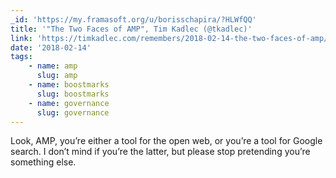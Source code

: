 ```yaml
---
_id: 'https://my.framasoft.org/u/borisschapira/?HLWfQQ'
title: '"The Two Faces of AMP", Tim Kadlec (@tkadlec)'
link: 'https://timkadlec.com/remembers/2018-02-14-the-two-faces-of-amp/'
date: '2018-02-14'
tags:
    - name: amp
      slug: amp
    - name: boostmarks
      slug: boostmarks
    - name: governance
      slug: governance
---
```


<div class="markdown"><p>Look, AMP, you’re either a tool for the open web, or you’re a tool for Google search. I don’t mind if you’re the latter, but please stop pretending you’re something else.
</p></div>
